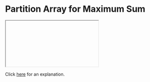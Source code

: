 # Partition Array for Maximum Sum 

<iframe></iframe>

Click [here](Explanation.md) for an explanation.

